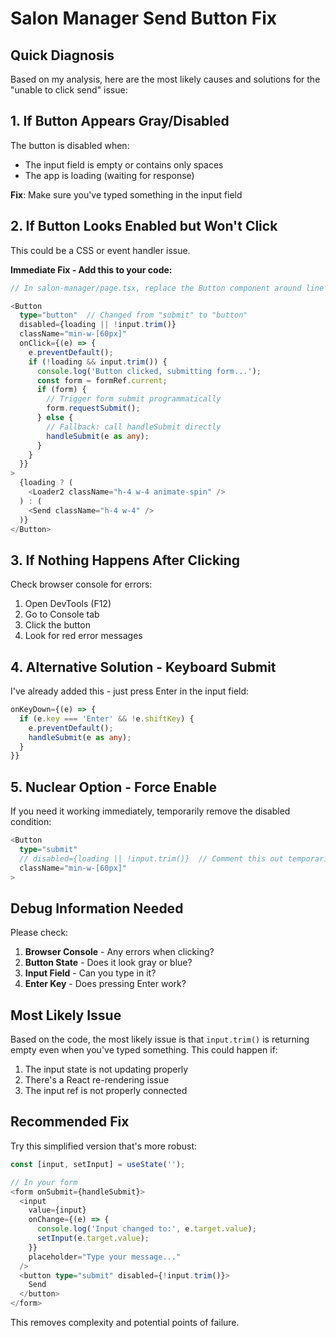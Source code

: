 # Salon Manager Send Button Fix

## Quick Diagnosis

Based on my analysis, here are the most likely causes and solutions for the "unable to click send" issue:

## 1. **If Button Appears Gray/Disabled**

The button is disabled when:
- The input field is empty or contains only spaces
- The app is loading (waiting for response)

**Fix**: Make sure you've typed something in the input field

## 2. **If Button Looks Enabled but Won't Click**

This could be a CSS or event handler issue.

**Immediate Fix - Add this to your code:**

```typescript
// In salon-manager/page.tsx, replace the Button component around line 576:

<Button 
  type="button"  // Changed from "submit" to "button"
  disabled={loading || !input.trim()}
  className="min-w-[60px]"
  onClick={(e) => {
    e.preventDefault();
    if (!loading && input.trim()) {
      console.log('Button clicked, submitting form...');
      const form = formRef.current;
      if (form) {
        // Trigger form submit programmatically
        form.requestSubmit();
      } else {
        // Fallback: call handleSubmit directly
        handleSubmit(e as any);
      }
    }
  }}
>
  {loading ? (
    <Loader2 className="h-4 w-4 animate-spin" />
  ) : (
    <Send className="h-4 w-4" />
  )}
</Button>
```

## 3. **If Nothing Happens After Clicking**

Check browser console for errors:
1. Open DevTools (F12)
2. Go to Console tab
3. Click the button
4. Look for red error messages

## 4. **Alternative Solution - Keyboard Submit**

I've already added this - just press Enter in the input field:

```typescript
onKeyDown={(e) => {
  if (e.key === 'Enter' && !e.shiftKey) {
    e.preventDefault();
    handleSubmit(e as any);
  }
}}
```

## 5. **Nuclear Option - Force Enable**

If you need it working immediately, temporarily remove the disabled condition:

```typescript
<Button 
  type="submit"
  // disabled={loading || !input.trim()}  // Comment this out temporarily
  className="min-w-[60px]"
>
```

## Debug Information Needed

Please check:
1. **Browser Console** - Any errors when clicking?
2. **Button State** - Does it look gray or blue?
3. **Input Field** - Can you type in it?
4. **Enter Key** - Does pressing Enter work?

## Most Likely Issue

Based on the code, the most likely issue is that `input.trim()` is returning empty even when you've typed something. This could happen if:

1. The input state is not updating properly
2. There's a React re-rendering issue
3. The input ref is not properly connected

## Recommended Fix

Try this simplified version that's more robust:

```typescript
const [input, setInput] = useState('');

// In your form
<form onSubmit={handleSubmit}>
  <input
    value={input}
    onChange={(e) => {
      console.log('Input changed to:', e.target.value);
      setInput(e.target.value);
    }}
    placeholder="Type your message..."
  />
  <button type="submit" disabled={!input.trim()}>
    Send
  </button>
</form>
```

This removes complexity and potential points of failure.